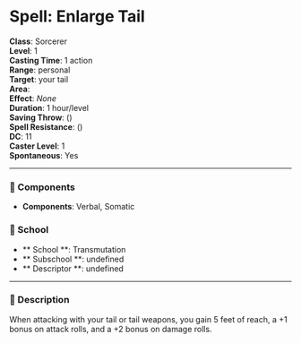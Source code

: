 
# Spell: Enlarge Tail
**Class**: Sorcerer  
**Level**: 1  
**Casting Time**: 1 action  
**Range**: personal  
**Target**: your tail  
**Area**:   
**Effect**: _None_  
**Duration**: 1 hour/level  
**Saving Throw**:  ()  
**Spell Resistance**:  ()  
**DC**: 11  
**Caster Level**: 1  
**Spontaneous**: Yes

---

### 🔮 Components
- **Components**: Verbal, Somatic

### 🏫 School
- ** School **: Transmutation
- ** Subschool **: undefined
- ** Descriptor **: undefined
---

### 📜 Description
When attacking with your tail or tail weapons, you gain 5 feet of reach, a +1 bonus on attack rolls, and a +2 bonus on damage rolls.
